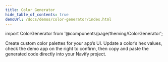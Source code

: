 ```yaml
---
title: Color Generator
hide_table_of_contents: true
demoUrl: /docs/demos/color-generator/index.html
---
```


import ColorGenerator from '@components/page/theming/ColorGenerator';

<head>
  <title>Color Generator: Create Custom Palettes and Themes for Navify Apps</title>
  <meta
    name="description"
    content="Create custom color palettes for your Android and iOS app’s UI with the color generator. Learn to generate custom themes and shades using Navify Framework."
  />
</head>

Create custom color palettes for your app’s UI. Update a color’s hex values, check the demo app on the right to confirm, then copy and paste the generated code directly into your Navify project.

<ColorGenerator />
